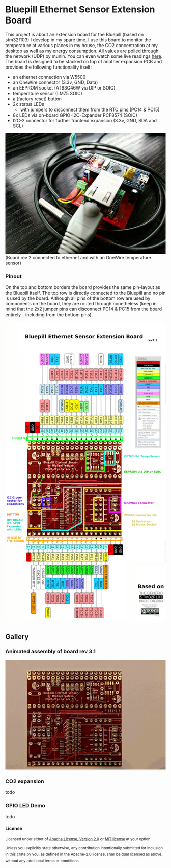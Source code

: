 # Bluepill Ethernet Sensor Extension Board

This project is about an extension board for the Bluepill (based on stm32f103) I develop in my spare time.
I use this board to monitor the temperature at various places in my house, the CO2 concentration at my desktop as well as my energy consumption.
All values are polled through the network (UDP) by munin. You can even watch some live readings [here](https://home.watzko.de).
The board is designed to be stacked on top of another expansion PCB and provides the following functionality itself:

 - an ethernet connection via W5500
 - an OneWire connector (3.3v, GND, Data)
 - an EEPROM socket (AT93C46W via DIP or SOIC)
 - temperature sensor (LM75 SOIC)
 - a (factory reset) button
 - 2x status LEDs
    - with jumpers to disconnect them from the RTC pins (PC14 & PC15)
 - 8x LEDs via on-board GPIO-I2C-Expander PCF8574 (SOIC)
 - I2C-2 connector for further frontend expansion (3.3v, GND, SDA and SCL)

![](res/images/board_rev_2_ethernet_blinky.gif) \
(Board rev 2 connected to ethernet and with an OneWire temperature sensor)

### Pinout

On the top and bottom borders the board provides the same pin-layout as the Bluepill itself.
The top row is directly connected to the Bluepill and no pin is used by the board.
Although all pins of the bottom row are used by components on the board, they are routed through nonetheless
(keep in mind that the 2x2 jumper pins can disconnect PC14 & PC15 from the board entirely - including from the bottom pins). 

![Pinout](res/images/pinout.jpg)

## Gallery

### Animated assembly of board rev 3.1

![Animaged assembly of board rev 3-1](res/images/assembly_board_rev_3_1.gif)


### CO2 expansion

todo

### GPIO LED Demo

todo


#### License

<sup>
Licensed under either of <a href="LICENSE-APACHE">Apache License, Version
2.0</a> or <a href="LICENSE-MIT">MIT license</a> at your option.
</sup>

<br>

<sub>
Unless you explicitly state otherwise, any contribution intentionally submitted
for inclusion in this crate by you, as defined in the Apache-2.0 license, shall
be dual licensed as above, without any additional terms or conditions.
</sub>